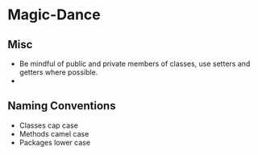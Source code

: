 # Magic-Dance

## Misc
 - Be mindful of public and private members of classes, use setters and getters where possible.
 -

## Naming Conventions
 - Classes cap case
 - Methods camel case
 - Packages lower case